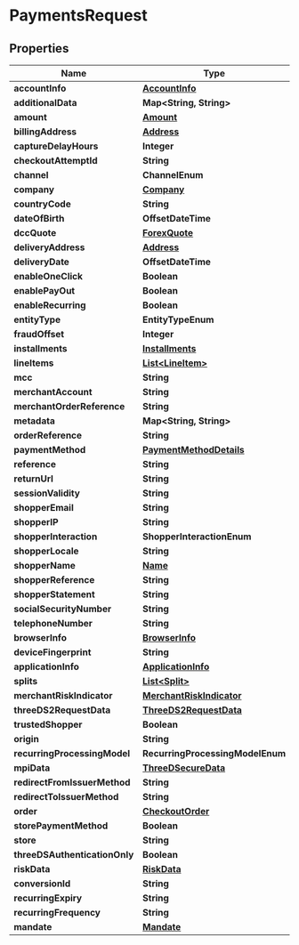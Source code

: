 

# PaymentsRequest


## Properties

| Name | Type | Description | Notes |
|------------ | ------------- | ------------- | -------------|
|**accountInfo** | [**AccountInfo**](AccountInfo.md) |  |  [optional] |
|**additionalData** | **Map&lt;String, String&gt;** |  |  [optional] |
|**amount** | [**Amount**](Amount.md) |  |  [optional] |
|**billingAddress** | [**Address**](Address.md) |  |  [optional] |
|**captureDelayHours** | **Integer** |  |  [optional] |
|**checkoutAttemptId** | **String** |  |  [optional] |
|**channel** | **ChannelEnum** |  |  [optional] |
|**company** | [**Company**](Company.md) |  |  [optional] |
|**countryCode** | **String** |  |  [optional] |
|**dateOfBirth** | **OffsetDateTime** |  |  [optional] |
|**dccQuote** | [**ForexQuote**](ForexQuote.md) |  |  [optional] |
|**deliveryAddress** | [**Address**](Address.md) |  |  [optional] |
|**deliveryDate** | **OffsetDateTime** |  |  [optional] |
|**enableOneClick** | **Boolean** |  |  [optional] |
|**enablePayOut** | **Boolean** |  |  [optional] |
|**enableRecurring** | **Boolean** |  |  [optional] |
|**entityType** | **EntityTypeEnum** |  |  [optional] |
|**fraudOffset** | **Integer** |  |  [optional] |
|**installments** | [**Installments**](Installments.md) |  |  [optional] |
|**lineItems** | [**List&lt;LineItem&gt;**](LineItem.md) |  |  [optional] |
|**mcc** | **String** |  |  [optional] |
|**merchantAccount** | **String** |  |  [optional] |
|**merchantOrderReference** | **String** |  |  [optional] |
|**metadata** | **Map&lt;String, String&gt;** |  |  [optional] |
|**orderReference** | **String** |  |  [optional] |
|**paymentMethod** | [**PaymentMethodDetails**](PaymentMethodDetails.md) |  |  [optional] |
|**reference** | **String** |  |  [optional] |
|**returnUrl** | **String** |  |  [optional] |
|**sessionValidity** | **String** |  |  [optional] |
|**shopperEmail** | **String** |  |  [optional] |
|**shopperIP** | **String** |  |  [optional] |
|**shopperInteraction** | **ShopperInteractionEnum** |  |  [optional] |
|**shopperLocale** | **String** |  |  [optional] |
|**shopperName** | [**Name**](Name.md) |  |  [optional] |
|**shopperReference** | **String** |  |  [optional] |
|**shopperStatement** | **String** |  |  [optional] |
|**socialSecurityNumber** | **String** |  |  [optional] |
|**telephoneNumber** | **String** |  |  [optional] |
|**browserInfo** | [**BrowserInfo**](BrowserInfo.md) |  |  [optional] |
|**deviceFingerprint** | **String** |  |  [optional] |
|**applicationInfo** | [**ApplicationInfo**](ApplicationInfo.md) |  |  [optional] |
|**splits** | [**List&lt;Split&gt;**](Split.md) |  |  [optional] |
|**merchantRiskIndicator** | [**MerchantRiskIndicator**](MerchantRiskIndicator.md) |  |  [optional] |
|**threeDS2RequestData** | [**ThreeDS2RequestData**](ThreeDS2RequestData.md) |  |  [optional] |
|**trustedShopper** | **Boolean** |  |  [optional] |
|**origin** | **String** |  |  [optional] |
|**recurringProcessingModel** | **RecurringProcessingModelEnum** |  |  [optional] |
|**mpiData** | [**ThreeDSecureData**](ThreeDSecureData.md) |  |  [optional] |
|**redirectFromIssuerMethod** | **String** |  |  [optional] |
|**redirectToIssuerMethod** | **String** |  |  [optional] |
|**order** | [**CheckoutOrder**](CheckoutOrder.md) |  |  [optional] |
|**storePaymentMethod** | **Boolean** |  |  [optional] |
|**store** | **String** |  |  [optional] |
|**threeDSAuthenticationOnly** | **Boolean** |  |  [optional] |
|**riskData** | [**RiskData**](RiskData.md) |  |  [optional] |
|**conversionId** | **String** |  |  [optional] |
|**recurringExpiry** | **String** |  |  [optional] |
|**recurringFrequency** | **String** |  |  [optional] |
|**mandate** | [**Mandate**](Mandate.md) |  |  [optional] |




